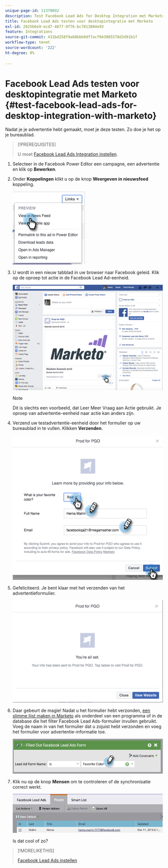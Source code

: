 ```yaml
---
unique-page-id: 11370892
description: Test Facebook Lead Ads for Desktop Integration met Marketo - Marketo Docs - Productdocumentatie
title: Facebook Lead Ads testen voor desktopintegratie met Marketo
exl-id: 2025b6e9-ecd7-4677-9f76-bc7813884e93
feature: Integrations
source-git-commit: 431bd258f9a68bbb9df7acf043085578d3d91b1f
workflow-type: tm+mt
source-wordcount: '222'
ht-degree: 0%

---
```


# Facebook Lead Ads testen voor desktopintegratie met Marketo {#test-facebook-lead-ads-for-desktop-integration-with-marketo}

Nadat je je advertentie hebt gemaakt, moet je deze testen. Zo doe je het op je bureaublad.

>[!PREREQUISITES]
>
>U moet [Facebook Lead Ads Integration instellen](/help/marketo/product-docs/demand-generation/facebook/set-up-facebook-lead-ads.md).

1. Selecteer in de Facebook Power Editor een campagne, een advertentie en klik op **Bewerken**.

1. Onder **Koppelingen** klikt u op de knop **Weergeven in nieuwsfeed** koppeling.

   ![](assets/image2016-5-13-14-3a35-3a36.png)

1. U wordt in een nieuw tabblad in uw browser naar Facebook geleid. Klik op de oproep tot actie in de Facebook Lead Ad-eenheid.

   ![](assets/image2016-5-13-14-3a42-3a45.png)

   >[!NOTE]
   >
   >Dit is slechts een voorbeeld, dat Leer Meer Vraag aan Actie gebruikt. Je oproep van advertentie-eenheid naar actie kan anders zijn.

1. Verzend uw testadvertentie-eenheid door het formulier op uw bureaublad in te vullen. Klikken **Verzenden**.

   ![](assets/image2016-5-13-14-3a47-3a43.png)

1. Gefeliciteerd. Je bent klaar met het verzenden van het advertentieformulier.

   ![](assets/image2016-5-13-14-3a52-3a57.png)

1. Daar gebeurt de magie! Nadat u het formulier hebt verzonden, [een slimme lijst maken in Marketo](/help/marketo/product-docs/core-marketo-concepts/smart-lists-and-static-lists/creating-a-smart-list/create-a-smart-list.md) als onderdeel van een programma of in de database die het filter Facebook Lead Ads-formulier invullen gebruikt. Voeg de naam in van het formulier dat u zojuist hebt verzonden en voeg het formulier voor advertentie-informatie toe.

   ![](assets/image2016-3-11-8-3a59-3a34-1.png)

1. Klik nu op de knop **Mensen** om te controleren of de synchronisatie correct werkt.

   ![](assets/people.png)

   Is dat cool of zo?

>[!MORELIKETHIS]
>
>[Facebook Lead Ads instellen](/help/marketo/product-docs/demand-generation/facebook/set-up-facebook-lead-ads.md)
